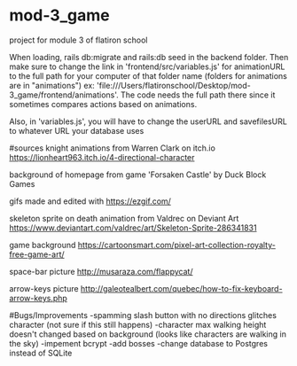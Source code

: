 # mod-3_game
project for module 3 of flatiron school

When loading, rails db:migrate and rails:db seed in the backend folder. Then make sure to change the link in 'frontend/src/variables.js' for animationURL to the full path for your computer of that folder name (folders for animations are in "animations") ex: 'file:///Users/flatironschool/Desktop/mod-3_game/frontend/animations'. The code needs the full path there since it sometimes compares actions based on animations.

Also, in 'variables.js', you will have to change the userURL and savefilesURL to whatever URL your database uses

#sources
knight animations from Warren Clark on itch.io
https://lionheart963.itch.io/4-directional-character

background of homepage from game 'Forsaken Castle' by Duck Block Games

gifs made and edited with https://ezgif.com/

skeleton sprite on death animation from Valdrec on Deviant Art
https://www.deviantart.com/valdrec/art/Skeleton-Sprite-286341831

game background
https://cartoonsmart.com/pixel-art-collection-royalty-free-game-art/

space-bar picture
http://musaraza.com/flappycat/

arrow-keys picture
http://galeotealbert.com/quebec/how-to-fix-keyboard-arrow-keys.php



#Bugs/Improvements
-spamming slash button with no directions glitches character (not sure if this still happens)
-character max walking height doesn't changed based on background (looks like characters are walking in the sky)
-impement bcrypt
-add bosses
-change database to Postgres instead of SQLite
